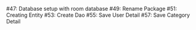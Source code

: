 #47: Database setup with room database
#49: Rename Package
#51: Creating Entity
#53: Create Dao
#55: Save User Detail 
#57: Save Category Detail